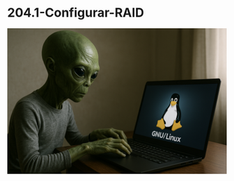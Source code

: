 # 204.1-Configurar-RAID
![LPI Logo](../../../../wallpaper/et_linux.png "Buscando al viejo hombre ")
